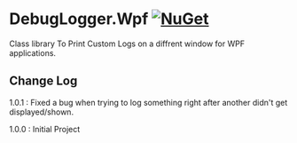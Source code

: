 # DebugLogger.Wpf [![NuGet](https://img.shields.io/nuget/v/DebugLogger.Wpf.svg)](https://www.nuget.org/packages/DebugLogger.Wpf/)
Class library To Print Custom Logs on a diffrent window for WPF applications.

<h2>Change Log</h2>
1.0.1 : Fixed a bug when trying to log something right after another didn't get displayed/shown. 

1.0.0 : Initial Project
